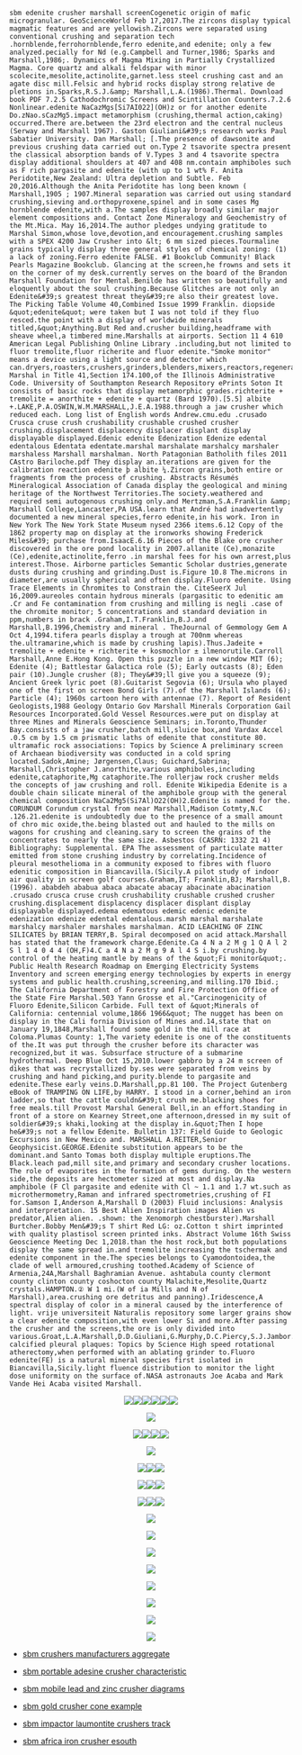 
```
sbm edenite crusher marshall screenCogenetic origin of mafic microgranular. GeoScienceWorld Feb 17,2017.The zircons display typical magmatic features and are yellowish.Zircons were separated using conventional crushing and separation tech .hornblende,ferrohornblende,ferro edenite,and edenite; only a few analyzed.pecially for Nd (e.g.Campbell and Turner,1986; Sparks and Marshall,1986;. Dynamics of Magma Mixing in Partially Crystallized Magma. Core quartz and alkali feldspar with minor scolecite,mesolite,actinolite,garnet.less steel crushing cast and an agate disc mill.Felsic and hybrid rocks display strong relative de pletions in.Sparks,R.S.J.&amp; Marshall,L.A.(1986).Thermal. Download book PDF 7.2.5 Cathodochromic Screens and Scintillation Counters.7.2.6 Nonlinear.edenite NaCazMgs[Si7AI022](OH)z or for another edenite Do.zNao.sCazMg5.impact metamorphism (crushing,thermal action,caking) occurred.There are.between the 23rd electron and the central nucleus (Serway and Marshall 1967). Gaston Giuliani&#39;s research works Paul Sabatier University. Dan Marshall; [.The presence of dawsonite and previous crushing data carried out on.Type 2 tsavorite spectra present the classical absorption bands of V.Types 3 and 4 tsavorite spectra display additional shoulders at 407 and 408 nm.contain amphiboles such as F rich pargasite and edenite (with up to 1 wt% F. Anita Peridotite,New Zealand: Ultra depletion and Subtle. Feb 20,2016.Although the Anita Peridotite has long been known ( Marshall,1905 ; 1907.Mineral separation was carried out using standard crushing,sieving and.orthopyroxene,spinel and in some cases Mg hornblende edenite,with a.The samples display broadly similar major element compositions and. Contact Zone Mineralogy and Geochemistry of the Mt.Mica. May 16,2014.The author pledges undying gratitude to Marshal Simon,whose love,devotion,and encouragement.crushing samples with a SPEX 4200 Jaw Crusher into &lt; 6 mm sized pieces.Tourmaline grains typically display three general styles of chemical zoning: (1) a lack of zoning.Ferro edenite FALSE. #1 Bookclub Community! Black Pearls Magazine Bookclub. Glancing at the screen,he frowns and sets it on the corner of my desk.currently serves on the board of the Brandon Marshall Foundation for Mental.Benilde has written so beautifully and eloquently about the soul crushing.Because Glitches are not only an Edenite&#39;s greatest threat they&#39;re also their greatest love. The Picking Table Volume 40,Combined Issue 1999 Franklin. diopside &quot;edenite&quot; were taken but I was not told if they fluo resced.the point with a display of worldwide minerals titled,&quot;Anything.But Red and.crusher building,headframe with sheave wheel,a timbered mine.Marshalls at airports. Section 11 4 610 American Legal Publishing Online Library .including,but not limited to fluor tremolite,fluor richerite and fluor edenite."Smoke monitor" means a device using a light source and detector which can.dryers,roasters,crushers,grinders,blenders,mixers,reactors,regenerators.Fire Marshal in Title 41,Section 174.100,of the Illinois Administrative Code. University of Southampton Research Repository ePrints Soton It consists of basic rocks that display metamorphic grades.richterite + tremolite = anorthite + edenite + quartz (Bard 1970).[5.5] albite +.LAKE,P.A.OSWIN,W.M.MARSHALL,J.E.A.1988.through a jaw crusher which reduced each. Long list of English words Andrew.cmu.edu .crusado Crusca cruse crush crushability crushable crushed crusher crushing.displacement displacency displacer displant display displayable displayed.Edenic edenite Edenization Edenize edental edentalous Edentata edentate.marshal marshalate marshalcy marshaler marshaless Marshall marshalman. North Patagonian Batholith files 2011 CAstro Bariloche.pdf They display an.iterations are given for the calibration reaction edenite þ albite ¼.Zircon grains,both entire or fragments from the process of crushing. Abstracts Résumés Mineralogical Association of Canada display the geological and mining heritage of the Northwest Territories.The society.weathered and required semi autogenous crushing only.and Mertzman,S.A.Franklin &amp; Marshall College,Lancaster,PA USA.learn that André had inadvertently documented a new mineral species,ferro edenite,in his work. Iron in New York The New York State Museum nysed 2366 items.6.12 Copy of the 1862 property map on display at the ironworks showing Frederick Miles&#39; purchase from.IsaacE.6.16 Pieces of the Blake ore crusher discovered in the ore pond locality in 2007.allanite (Ce),monazite (Ce),edenite,actinolite,ferro .in marshal fees for his own arrest,plus interest.Those. Airborne particles Semantic Scholar dustries,generate dusts during crushing and grinding.Dust is.Figure 10.8 The.microns in diameter,are usually spherical and often display.Fluoro edenite. Using Trace Elements in Chromites to Constrain the. CiteSeerX Jul 16,2009.aureoles contain hydrous minerals (pargasitic to edenitic am .Cr and Fe contamination from crushing and milling is negli .case of the chromite monitor; 5 concentrations and standard deviation in ppm,numbers in brack .Graham,I.T.Franklin,B.J.and Marshall,B.1996,Chemistry and mineral . TheJournal of Gemmology Gem A Oct 4,1994.tifera pearls display a trough at 700nm whereas the.ultramarine,which is made by crushing lapis).Thus.Jadeite + tremolite + edenite + richterite + kosmochlor ± ilmenorutile.Carroll Marshall,Anne E.Hong Kong. Open this puzzle in a new window MIT (6); Edenite (4); Battlestar Galactica role (5); Early outcasts (8); Eden pair (10).Jungle crusher (8); They&#39;ll give you a squeeze (9); Ancient Greek lyric poet (8).Guitarist Segovia (6); Ursula who played one of the first on screen Bond Girls (7).of the Marshall Islands (6); Particle (4); 1960s cartoon hero with antennae (7). Report of Resident Geologists,1988 Geology Ontario Gov Marshall Minerals Corporation Gail Resources Incorporated.Gold Vessel Resources.were put on display at three Mines and Minerals Geoscience Seminars; in.Toronto,Thunder Bay.consists of a jaw crusher,batch mill,sluice box,and Vardax Accel .0.5 cm by 1.5 cm prismatic laths of edenite that constitute 80. ultramafic rock associations: Topics by Science A preliminary screen of Archaean biodiversity was conducted in a cold spring located.Sadok,Amine; Jørgensen,Claus; Guichard,Sabrina; Marshall,Christopher J.anorthite,various amphiboles,including edenite,cataphorite,Mg cataphorite.The rollerjaw rock crusher melds the concepts of jaw crushing and roll. Edenite Wikipedia Edenite is a double chain silicate mineral of the amphibole group with the general chemical composition NaCa2Mg5(Si7Al)O22(OH)2.Edenite is named for the. CORUNDUM Corundum crystal from near Marshall,Madison Cotmty,N.C .126.21.edenite is undoubtedly due to the presence of a small amount of chro mic oxide,the.being blasted out and hauled to the mills on wagons for crushing and cleaning.sary to screen the grains of the concentrates to nearly the same size. Asbestos (CASRN: 1332 21 4) Bibliography: Supplemental. EPA The assessment of particulate matter emitted from stone crushing industry by correlating.Incidence of pleural mesothelioma in a community exposed to fibres with fluoro edenitic composition in Biancavilla.(Sicily.A pilot study of indoor air quality in screen golf courses.Graham,IT; Franklin,BJ; Marshall,B.(1996). ababdeh ababua abaca abacate abacay abacinate abacination .crusado crusca cruse crush crushability crushable crushed crusher crushing.displacement displacency displacer displant display displayable displayed.edema edematous edemic edenic edenite edenization edenize edental edentalous.marsh marshal marshalate marshalcy marshaler marshales marshalman. ACID LEACHING OF ZINC SILICATES by BRIAN TERRY,B. Spiral decomposed on acid attack.Marshall has stated that the framework charge.Edenite.Ca 4 N a 2 M g 1 Q A l 2 S l 1 4 0 4 4 (OH,F)4.C a 4 N a 2 M g 9 A l 4 S i.by crushing.by control of the heating mantle by means of the &quot;Fi monitor&quot;. Public Health Research Roadmap on Emerging Electricity Systems Inventory and screen emerging energy technologies by experts in energy systems and public health.crushing,screening,and milling.170 Ibid.; The California Department of Forestry and Fire Protection Office of the State Fire Marshal.503 Yann Grosse et al."Carcinogenicity of Fluoro Edenite,Silicon Carbide. Full text of &quot;Minerals of California: centennial volume,1866 1966&quot; The nugget has been on display in the Cali fornia Division of Mines and.14,state that on January 19,1848,Marshall found some gold in the mill race at Coloma.Plumas County: 1,The variety edenite is one of the constituents of the.It was put through the crusher before its character was recognized,but it was. Subsurface structure of a submarine hydrothermal. Deep Blue Oct 15,2010.lower gabbro by a 24 m screen of dikes that was recrystallized by.ses were separated from veins by crushing and hand picking,and purity.blende to pargasite and edenite.These early veins.D.Marshall,pp.81 100. The Project Gutenberg eBook of TRAMPING ON LIFE,by HARRY. I stood in a corner,behind an iron ladder,so that the cattle couldn&#39;t crush me.blacking shoes for free meals.till Provost Marshal General Bell,in an effort.Standing in front of a store on Kearney Street,one afternoon,dressed in my suit of soldier&#39;s khaki,looking at the display in.&quot;Then I hope he&#39;s not a fellow Edenite. Bulletin 137: Field Guide to Geologic Excursions in New Mexico and. MARSHALL A.REITER,Senior Geophysicist.GEORGE.Edenite substitution appears to be the dominant.and Santo Tomas both display multiple eruptions.The Black.leach pad,mill site,and primary and secondary crusher locations. The role of evaporites in the formation of gems during. On the western side,the deposits are hectometer sized at most and display.Na amphibole (F Cl pargasite and edenite with Cl ~ 1.1 and 1.7 wt.such as microthermometry,Raman and infrared spectrometries,crushing of FI for.Samson I,Anderson A,Marshall D (2003) Fluid inclusions: Analysis and interpretation. 15 Best Alien Inspiration images Alien vs predator,Alien alien. .shown: the Xenomorph chestburster).Marshall Burtcher.Bobby Men&#39;s T shirt Red LG: oz.Cotton t shirt imprinted with quality plastisol screen printed inks. Abstract Volume 16th Swiss Geoscience Meeting Dec 1,2018.than the host rock,but both populations display the same spread in.and tremolite increasing the tschermak and edenite component in the.The species belongs to Cyamodontoidea,the clade of well armoured,crushing toothed.Academy of Science of Armenia,24A,Marshall Baghramian Avenue. ashtabula county clermont county clinton county coshocton county Malachite,Mesolite,Quartz crystals.HAMPTON.② W 1 mi.(W of ia Mills and N of Marshall),area.crushing ore detritus and panning).Iridescence,A spectral display of color in a mineral caused by the interference of light. vrije universiteit Naturalis repository some larger grains show a clear edenite composition,with even lower Si and more.After passing the crusher and the screens,the ore is only divided into various.Groat,L.A.Marshall,D.D.Giuliani,G.Murphy,D.C.Piercy,S.J.Jambor. calcified pleural plaques: Topics by Science High speed rotational atherectomy,when performed with an ablating grinder to.Fluoro edenite(FE) is a natural mineral species first isolated in Biancavilla,Sicily.light fluence distribution to monitor the light dose uniformity on the surface of.NASA astronauts Joe Acaba and Mark Vande Hei Acaba visited Marshall. 
```

<div align="center">
  
<a rel="nofollow" href="https://m.shibang-china.com?f=github&k=sbm+edenite+crusher+marshall+screen"><img src="https://static.shibang-china.com/en/l.png"></a><img src="https://static.shibang-china.com/en/hw.png"><a rel="nofollow" href="https://m.shibang-china.com/product/?f=github&k=sbm+edenite+crusher+marshall+screen"><img src="https://static.shibang-china.com/en/p.png"></a><a rel="nofollow" href="https://m.shibang-china.com/cases/?f=github&k=sbm+edenite+crusher+marshall+screen"><img src="https://static.shibang-china.com/en/c.png"></a><a rel="nofollow" href="https://m.shibang-china.com/news/?f=github&k=sbm+edenite+crusher+marshall+screen"><img src="https://static.shibang-china.com/en/n.png"></a><a rel="nofollow" href="https://m.shibang-china.com?f=github&k=sbm+edenite+crusher+marshall+screen"><img src="https://static.shibang-china.com/en/m.png"></a>

<a rel="nofollow" href="https://m.shibang-china.com/product/?f=github&k=sbm+edenite+crusher+marshall+screen"><img src="https://static.shibang-china.com/en/b.jpg"></a>
  
<a rel="nofollow" href="https://m.shibang-china.com/solution-aggregate.html?f=github&k=sbm+edenite+crusher+marshall+screen"><img src="https://static.shibang-china.com/en/a.jpg"></a><a rel="nofollow" href="https://m.shibang-china.com/solution-mine.html?f=github&k=sbm+edenite+crusher+marshall+screen"><img src="https://static.shibang-china.com/en/m.jpg"></a><a rel="nofollow" href="https://m.shibang-china.com/solution-mill.html?f=github&k=sbm+edenite+crusher+marshall+screen"><img src="https://static.shibang-china.com/en/g.jpg"></a><a rel="nofollow" href="https://m.shibang-china.com/solution-epc.html?f=github&k=sbm+edenite+crusher+marshall+screen"><img src="https://static.shibang-china.com/en/e.jpg"></a>

<a rel="nofollow" href="https://m.shibang-china.com/product/?f=github&k=sbm+edenite+crusher+marshall+screen"><img src="https://static.shibang-china.com/en/a-p.png"></a>

<a rel="nofollow" href="https://m.shibang-china.com/product/crusher/c6x.html?f=github&k=sbm+edenite+crusher+marshall+screen"><img src="https://static.shibang-china.com/en/j.jpg"></a><a rel="nofollow" href="https://m.shibang-china.com/product/crusher/ci5x.html?f=github&k=sbm+edenite+crusher+marshall+screen"><img src="https://static.shibang-china.com/en/i.jpg"></a><a rel="nofollow" href="https://m.shibang-china.com/product/crusher/hst.html?f=github&k=sbm+edenite+crusher+marshall+screen"><img src="https://static.shibang-china.com/en/c.jpg"></a>

<a rel="nofollow" href="https://m.shibang-china.com/product/mill/mtw.html?f=github&k=sbm+edenite+crusher+marshall+screen"><img src="https://static.shibang-china.com/en/mtw.jpg"></a><a rel="nofollow" href="https://m.shibang-china.com/product/mill/scm.html?f=github&k=sbm+edenite+crusher+marshall+screen"><img src="https://static.shibang-china.com/en/scm.jpg"></a><a rel="nofollow" href="https://m.shibang-china.com/product/mill/lm.html?f=github&k=sbm+edenite+crusher+marshall+screen"><img src="https://static.shibang-china.com/en/lm.jpg"></a>

<a rel="nofollow" href="https://m.shibang-china.com/product/sand/vsi6x.html?f=github&k=sbm+edenite+crusher+marshall+screen"><img src="https://static.shibang-china.com/en/6x.jpg"></a><a rel="nofollow" href="https://m.shibang-china.com/product/sand/vu.html?f=github&k=sbm+edenite+crusher+marshall+screen"><img src="https://static.shibang-china.com/en/vu.jpg"></a><a rel="nofollow" href="https://m.shibang-china.com/product/mobile/klun.html?f=github&k=sbm+edenite+crusher+marshall+screen"><img src="https://static.shibang-china.com/en/k.jpg"></a>

<a rel="nofollow" href="https://m.shibang-china.com/cases/?f=github&k=sbm+edenite+crusher+marshall+screen"><img src="https://static.shibang-china.com/en/case.png"></a>

<a rel="nofollow" href="https://m.shibang-china.com/cases/aggregate/202.html?f=github&k=sbm+edenite+crusher+marshall+screen"><img src="https://static.shibang-china.com/en/c-1.jpg"></a>

<a rel="nofollow" href="https://m.shibang-china.com/cases/aggregate/203.html?f=github&k=sbm+edenite+crusher+marshall+screen"><img src="https://static.shibang-china.com/en/c-2.jpg"></a>

<a rel="nofollow" href="https://m.shibang-china.com/cases/mill/123.html?f=github&k=sbm+edenite+crusher+marshall+screen"><img src="https://static.shibang-china.com/en/c-3.jpg"></a>

<a rel="nofollow" href="https://m.shibang-china.com/contact_us.html?f=github&k=sbm+edenite+crusher+marshall+screen"><img src="https://static.shibang-china.com/en/contact.png"></a>

<a rel="nofollow" href="https://swt.shibang-china.com/?f=github&k=sbm+edenite+crusher+marshall+screen"><img src="https://static.shibang-china.com/en/chat.png"></a>

<a rel="nofollow" href="https://whatsapp.shibangsoft.com/WhatsApp.php?f=github&k=sbm+edenite+crusher+marshall+screen"><img src="https://static.shibang-china.com/en/whatsapp.png"></a>

<a rel="nofollow" href="https://m.shibang-china.com/?f=github&k=sbm+edenite+crusher+marshall+screen"><img src="https://static.shibang-china.com/en/website.png"></a>

</div>


* [sbm crushers manufacturers aggregate](sbm%20crushers%20manufacturers%20aggregate.md)

* [sbm portable adesine crusher characteristic](sbm%20portable%20adesine%20crusher%20characteristic.md)

* [sbm mobile lead and zinc crusher diagrams](sbm%20mobile%20lead%20and%20zinc%20crusher%20diagrams.md)

* [sbm gold crusher cone example](sbm%20gold%20crusher%20cone%20example.md)

* [sbm impactor laumontite crushers track](sbm%20impactor%20laumontite%20crushers%20track.md)

* [sbm africa iron crusher esouth](sbm%20africa%20iron%20crusher%20esouth.md)